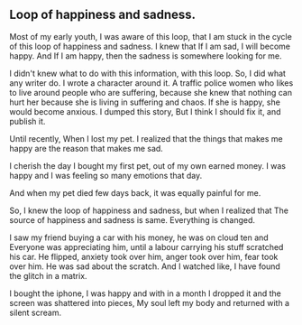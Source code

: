 ## Loop of happiness and sadness.

Most of my early youth, I was aware of this loop, that I am  stuck in the cycle of this loop of happiness and sadness. 
I knew that If I am sad, I will become happy.
And If I am happy, then the sadness is somewhere looking for me.

I didn't knew what to do with this information, with this loop. So, I did what any writer do. I wrote a character around it. A traffic police women who likes to live around people who are suffering, because she knew that nothing can hurt her because she is living in suffering and chaos. If she is happy, she would become anxious. I dumped this story, But I think I should fix it, and publish it.

Until recently, When I lost my pet. I realized that the things that makes me happy are the reason that makes me sad.

I cherish the day I bought my first pet, out of my own earned money. I was happy and I was feeling so many emotions that day.

And when my pet died few days back, it was equally painful for me.

So, I knew the loop of happiness and sadness, but when I realized that The source of happiness and sadness is same. Everything is changed.

I saw my friend buying a car with his money, he was on cloud ten and Everyone was appreciating him, until a labour carrying his stuff scratched his car. He flipped, anxiety took over him, anger took over him, fear took over him. He was sad about the scratch.
And I watched like, I have found the glitch in a matrix. 

I bought the iphone, I was happy and with in a month  I dropped it and the screen was shattered into pieces, My soul left my body and returned with a silent scream.

